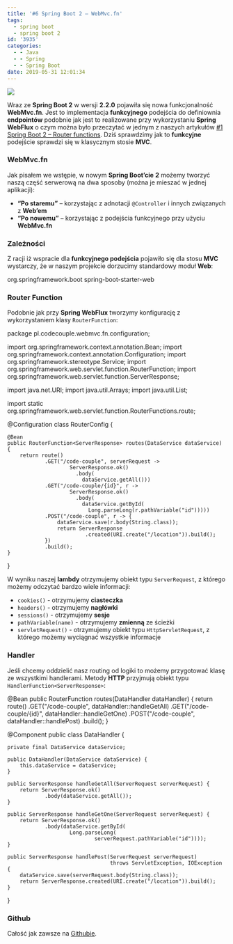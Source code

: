 ```yaml
---
title: '#6 Spring Boot 2 – WebMvc.fn'
tags:
  - spring boot
  - spring boot 2
id: '3935'
categories:
  - - Java
  - - Spring
  - - Spring Boot
date: 2019-05-31 12:01:34
---
```


![](https://codecouple.pl/wp-content/uploads/2017/12/springBoot2Art.png)

Wraz ze **Spring Boot 2** w wersji **2.2.0** pojawiła się nowa funkcjonalność **WebMvc.fn**. Jest to implementacja **funkcyjnego** podejścia do definiownia **endpointów** podobnie jak jest to realizowane przy wykorzystaniu **Spring WebFlux** o czym można było przeczytać w jednym z naszych artykułów [#1 Spring Boot 2 – Router functions](https://codecouple.pl/2018/07/20/1-spring-boot-2-router-functions/). Dziś sprawdzimy jak to **funkcyjne** podejście sprawdzi się w klasycznym stosie **MVC**.
<!-- more -->
### WebMvc.fn

Jak pisałem we wstępie, w nowym **Spring Boot’cie** **2** możemy tworzyć naszą część serwerową na dwa sposoby (można je mieszać w jednej aplikacji):

*   **“Po staremu”** – korzystając z adnotacji `@Controller` i innych związanych z **Web’em**
*   **“Po nowemu”** – korzystając z podejścia funkcyjnego przy użyciu **WebMvc.fn**

### Zależności

Z racji iż wspracie dla **funkcyjnego podejścia** pojawiło się dla stosu **MVC** wystarczy, że w naszym projekcie dorzucimy standardowy moduł **Web**:

<dependency>
  <groupId>org.springframework.boot</groupId>
  <artifactId>spring-boot-starter-web</artifactId>
</dependency>

### Router Function

Podobnie jak przy **Spring WebFlux** tworzymy konfigurację z wykorzystaniem klasy `RouterFunction`:

package pl.codecouple.webmvc.fn.configuration;

import org.springframework.context.annotation.Bean;
import org.springframework.context.annotation.Configuration;
import org.springframework.stereotype.Service;
import org.springframework.web.servlet.function.RouterFunction;
import org.springframework.web.servlet.function.ServerResponse;

import java.net.URI;
import java.util.Arrays;
import java.util.List;

import static org.springframework.web.servlet.function.RouterFunctions.route;

@Configuration
class RouterConfig {

    @Bean
    public RouterFunction<ServerResponse> routes(DataService dataService) {
        return route()
                .GET("/code-couple", serverRequest ->
                        ServerResponse.ok()
                          .body(
                            dataService.getAll()))
                .GET("/code-couple/{id}", r ->
                        ServerResponse.ok()
                          .body(
                            dataService.getById(
                              Long.parseLong(r.pathVariable("id")))))
                .POST("/code-couple", r -> {
                    dataService.save(r.body(String.class));
                    return ServerResponse
                             .created(URI.create("/location")).build();
                })
                .build();
    }

}

W wyniku naszej **lambdy** otrzymujemy obiekt typu `ServerRequest`, z którego możemy odczytać bardzo wiele informacji:

*   `cookies()` - otrzymujemy **ciasteczka**
*   `headers()` - otrzymujemy **nagłówki**
*   `sessions()` - otrzymujemy **sesje**
*   `pathVariable(name)` - otrzymujemy **zmienną** ze ścieżki
*   `servletRequest()` - otrzymujemy obiekt typu `HttpServletRequest`, z którego możemy wyciągnać wszystkie informacje

### Handler

Jeśli chcemy oddzielić nasz routing od logiki to możemy przygotować klasę ze wszystkimi handlerami. Metody **HTTP** przyjmują obiekt typu `HandlerFunction<ServerResponse>`:

@Bean
public RouterFunction<ServerResponse> routes(DataHandler dataHandler) {
  return route()
           .GET("/code-couple", dataHandler::handleGetAll)
           .GET("/code-couple/{id}", dataHandler::handleGetOne)
           .POST("/code-couple", dataHandler::handlePost)
           .build();
}

@Component
public class DataHandler {

    private final DataService dataService;

    public DataHandler(DataService dataService) {
        this.dataService = dataService;
    }

    public ServerResponse handleGetAll(ServerRequest serverRequest) {
        return ServerResponse.ok()
                .body(dataService.getAll());
    }

    public ServerResponse handleGetOne(ServerRequest serverRequest) {
        return ServerResponse.ok()
                .body(dataService.getById(
                        Long.parseLong(
                                serverRequest.pathVariable("id"))));
    }

    public ServerResponse handlePost(ServerRequest serverRequest) 
                                     throws ServletException, IOException {
        dataService.save(serverRequest.body(String.class));
        return ServerResponse.created(URI.create("/location")).build();
    }

}

### Github

Całość jak zawsze na [Githubie](https://github.com/kchrusciel/Spring-Boot-2-Examples/tree/master/spring-boot-webmvcfn-example).